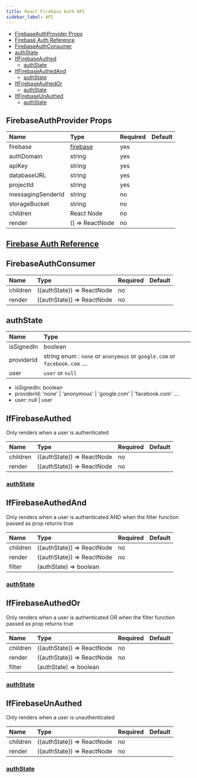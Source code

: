 ```yaml
---
title: React Firebase Auth API
sidebar_label: API
---
```


- [FirebaseAuthProvider Props](#firebaseauthprovider-props)
- [Firebase Auth Reference](#firebase-auth-reference)
- [FirebaseAuthConsumer](#firebaseauthconsumer)
- [authState](#authstate)
- [IfFirebaseAuthed](#iffirebaseauthed)
  - [authState](#authstate-1)
- [IfFirebaseAuthedAnd](#iffirebaseauthedand)
  - [authState](#authstate-2)
- [IfFirebaseAuthedOr](#iffirebaseauthedor)
  - [authState](#authstate-3)
- [IfFirebaseUnAuthed](#iffirebaseunauthed)
  - [authState](#authstate-4)

## FirebaseAuthProvider Props

| Name              | Type                                               | Required | Default |
| :---------------- | :------------------------------------------------- | :------- | :------ |
| firebase          | [firebase](https://www.npmjs.com/package/firebase) | yes      |         |
| authDomain        | string                                             | yes      |         |
| apiKey            | string                                             | yes      |         |
| databaseURL       | string                                             | yes      |         |
| projectId         | string                                             | yes      |         |
| messagingSenderId | string                                             | no       |         |
| storageBucket     | string                                             | no       |         |
| children          | React Node                                         | no       |         |
| render            | \(\) =&gt; ReactNode                               | no       |         |

## [Firebase Auth Reference](https://firebase.google.com/docs/auth/)

## FirebaseAuthConsumer

| Name     | Type                            | Required | Default |
| :------- | :------------------------------ | :------- | :------ |
| children | \({authState}\) =&gt; ReactNode | no       |         |
| render   | \({authState}\) =&gt; ReactNode | no       |         |

## authState

| Name       | Type                                                                       |
| :--------- | :------------------------------------------------------------------------- |
| isSignedIn | boolean                                                                    |
| providerId | string enum : `none` or `anonymous` or `google.com` or `facebook.com` .... |
| user       | `user` or `null`                                                           |

* isSignedIn: boolean
* providerId: 'none' \| 'anonymous' \| 'google.com' \| 'facebook.com' ....
* user: null \| user

## IfFirebaseAuthed

Only renders when a user is authenticated

| Name     | Type                            | Required | Default |
| :------- | :------------------------------ | :------- | :------ |
| children | \({authState}\) =&gt; ReactNode | no       |         |
| render   | \({authState}\) =&gt; ReactNode | no       |         |

### [authState](api.md#authstate)

## IfFirebaseAuthedAnd

Only renders when a user is authenticated AND when the filter function passed as prop returns true

| Name     | Type                            | Required | Default |
| :------- | :------------------------------ | :------- | :------ |
| children | \({authState}\) =&gt; ReactNode | no       |         |
| render   | \({authState}\) =&gt; ReactNode | no       |         |
| filter   | \(authState\) =&gt; boolean     |          |         |

### [authState](api.md#authstate)

## IfFirebaseAuthedOr

Only renders when a user is authenticated OR when the filter function passed as prop returns true

| Name     | Type                            | Required | Default |
| :------- | :------------------------------ | :------- | :------ |
| children | \({authState}\) =&gt; ReactNode | no       |         |
| render   | \({authState}\) =&gt; ReactNode | no       |         |
| filter   | \(authState\) =&gt; boolean     |          |         |

### [authState](api.md#authstate)

## IfFirebaseUnAuthed

Only renders when a user is unauthenticated

| Name     | Type                            | Required | Default |
| :------- | :------------------------------ | :------- | :------ |
| children | \({authState}\) =&gt; ReactNode | no       |         |
| render   | \({authState}\) =&gt; ReactNode | no       |         |

### [authState](api.md#authstate)

